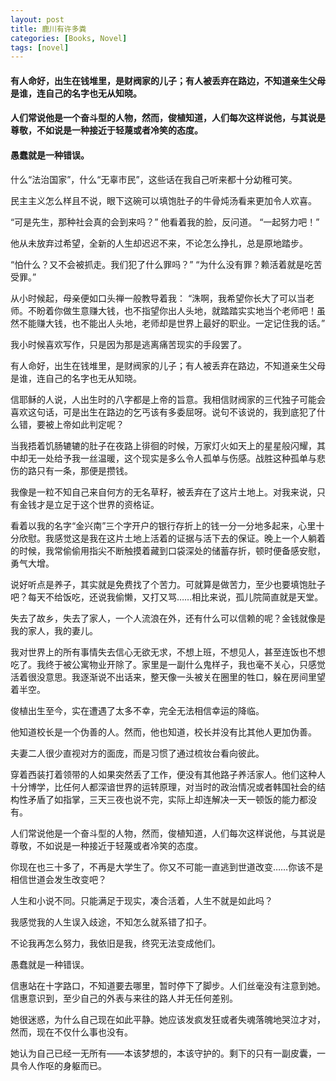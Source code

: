 ```yaml
---
layout: post
title: 鹿川有许多粪
categories: [Books, Novel]
tags: [novel]
---
```

#### 有人命好，出生在钱堆里，是财阀家的儿子；有人被丢弃在路边，不知道亲生父母是谁，连自己的名字也无从知晓。
#### 人们常说他是一个奋斗型的人物，然而，俊植知道，人们每次这样说他，与其说是尊敬，不如说是一种接近于轻蔑或者冷笑的态度。
#### 愚蠢就是一种错误。
<!-- more -->
什么“法治国家”，什么“无辜市民”，这些话在我自己听来都十分幼稚可笑。

民主主义怎么样且不说，眼下这碗可以填饱肚子的牛骨炖汤看来更加令人欢喜。

“可是先生，那种社会真的会到来吗？” 他看着我的脸，反问道。 “一起努力吧！”

他从未放弃过希望，全新的人生却迟迟不来，不论怎么挣扎，总是原地踏步。

“怕什么？又不会被抓走。我们犯了什么罪吗？” “为什么没有罪？赖活着就是吃苦受罪。”

从小时候起，母亲便如口头禅一般教导着我： “洙啊，我希望你长大了可以当老师。不盼着你做生意赚大钱，也不指望你出人头地，就踏踏实实地当个老师吧！虽然不能赚大钱，也不能出人头地，老师却是世界上最好的职业。一定记住我的话。”

我小时候喜欢写作，只是因为那是逃离痛苦现实的手段罢了。

有人命好，出生在钱堆里，是财阀家的儿子；有人被丢弃在路边，不知道亲生父母是谁，连自己的名字也无从知晓。

信耶稣的人说，人出生时的八字都是上帝的旨意。我相信财阀家的三代独子可能会喜欢这句话，可是出生在路边的乞丐该有多委屈呀。说句不该说的，我到底犯了什么错，要被上帝如此判定呢？

当我捂着饥肠辘辘的肚子在夜路上徘徊的时候，万家灯火如天上的星星般闪耀，其中却无一处给予我一丝温暖，这个现实是多么令人孤单与伤感。战胜这种孤单与悲伤的路只有一条，那便是攒钱。

我像是一粒不知自己来自何方的无名草籽，被丢弃在了这片土地上。对我来说，只有金钱才是立足于这个世界的资格证。

看着以我的名字“金兴南”三个字开户的银行存折上的钱一分一分地多起来，心里十分欣慰。我感觉这是我在这片土地上活着的证据与活下去的保证。晚上一个人躺着的时候，我常偷偷用指尖不断触摸着藏到口袋深处的储蓄存折，顿时便备感安慰，勇气大增。

说好听点是养子，其实就是免费找了个苦力。可就算是做苦力，至少也要填饱肚子吧？每天不给饭吃，还说我偷懒，又打又骂……相比来说，孤儿院简直就是天堂。

失去了故乡，失去了家人，一个人流浪在外，还有什么可以信赖的呢？金钱就像是我的家人，我的妻儿。

我对世界上的所有事情失去信心无欲无求，不想上班，不想见人，甚至连饭也不想吃了。我终于被公寓物业开除了。家里是一副什么鬼样子，我也毫不关心，只感觉活着很没意思。我逐渐说不出话来，整天像一头被关在圈里的牲口，躲在房间里望着半空。

俊植出生至今，实在遭遇了太多不幸，完全无法相信幸运的降临。

他知道校长是一个伪善的人。然而，他也知道，校长并没有比其他人更加伪善。

夫妻二人很少直视对方的面庞，而是习惯了通过梳妆台看向彼此。

穿着西装打着领带的人如果突然丢了工作，便没有其他路子养活家人。他们这种人十分博学，比任何人都深谙世界的运转原理，对当时的政治情况或者韩国社会的结构性矛盾了如指掌，三天三夜也说不完，实际上却连解决一天一顿饭的能力都没有。

人们常说他是一个奋斗型的人物，然而，俊植知道，人们每次这样说他，与其说是尊敬，不如说是一种接近于轻蔑或者冷笑的态度。

你现在也三十多了，不再是大学生了。你又不可能一直逃到世道改变……你该不是相信世道会发生改变吧？

人生和小说不同。只能满足于现实，凑合活着，人生不就是如此吗？

我感觉我的人生误入歧途，不知怎么就系错了扣子。

不论我再怎么努力，我依旧是我，终究无法变成他们。

愚蠢就是一种错误。

信惠站在十字路口，不知道要去哪里，暂时停下了脚步。人们丝毫没有注意到她。信惠意识到，至少自己的外表与来往的路人并无任何差别。

她很迷惑，为什么自己现在如此平静。她应该发疯发狂或者失魂落魄地哭泣才对，然而，现在不仅什么事也没有。

她认为自己已经一无所有——本该梦想的，本该守护的。剩下的只有一副皮囊，一具令人作呕的身躯而已。
